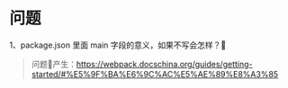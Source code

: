 # 问题

1、package.json 里面 main 字段的意义，如果不写会怎样？
> 问题产生：https://webpack.docschina.org/guides/getting-started/#%E5%9F%BA%E6%9C%AC%E5%AE%89%E8%A3%85